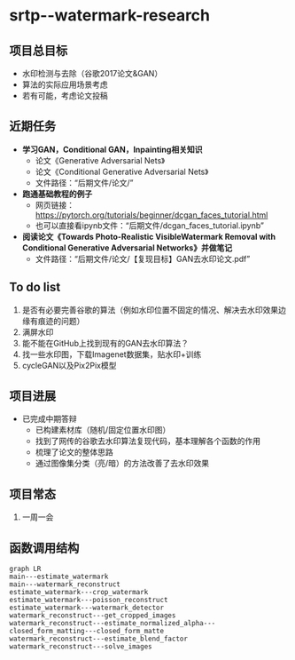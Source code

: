 # srtp--watermark-research
## 项目总目标
- 水印检测与去除（谷歌2017论文&GAN）
- 算法的实际应用场景考虑
- 若有可能，考虑论文投稿



## 近期任务

- **学习GAN，Conditional GAN，Inpainting相关知识**
  - 论文《Generative Adversarial Nets》
  - 论文《Conditional Generative Adversarial Nets》
  - 文件路径：“后期文件/论文/”
- **跑通基础教程的例子**
  - 网页链接：https://pytorch.org/tutorials/beginner/dcgan_faces_tutorial.html
  - 也可以直接看ipynb文件：“后期文件/dcgan_faces_tutorial.ipynb”
- **阅读论文《Towards Photo-Realistic VisibleWatermark Removal with Conditional Generative Adversarial Networks》并做笔记**
  - 文件路径：“后期文件/论文/【复现目标】GAN去水印论文.pdf”



## To do list

1. 是否有必要完善谷歌的算法（例如水印位置不固定的情况、解决去水印效果边缘有痕迹的问题）
2. 满屏水印
3. 能不能在GitHub上找到现有的GAN去水印算法？
4. 找⼀些⽔印图，下载Imagenet数据集，贴⽔印+训练
5. cycleGAN以及Pix2Pix模型



## 项目进展
- 已完成中期答辩
  - 已构建素材库（随机/固定位置水印图）  
  - 找到了网传的谷歌去水印算法复现代码，基本理解各个函数的作用
  - 梳理了论文的整体思路
  - 通过图像集分类（亮/暗）的方法改善了去水印效果



## 项目常态
1. 一周一会



## 函数调用结构

```mermaid
graph LR
main---estimate_watermark
main---watermark_reconstruct
estimate_watermark---crop_watermark
estimate_watermark---poisson_reconstruct
estimate_watermark---watermark_detector
watermark_reconstruct---get_cropped_images
watermark_reconstruct---estimate_normalized_alpha---closed_form_matting---closed_form_matte
watermark_reconstruct---estimate_blend_factor
watermark_reconstruct---solve_images
```

